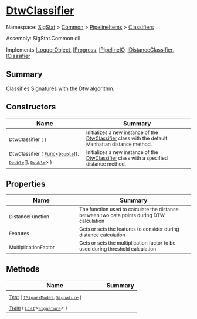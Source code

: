 # [DtwClassifier](./DtwClassifier.md)

Namespace: [SigStat]() > [Common](./../../README.md) > [PipelineItems]() > [Classifiers](./README.md)

Assembly: SigStat.Common.dll

Implements [ILoggerObject](./../../ILoggerObject.md), [IProgress](./../../Helpers/IProgress.md), [IPipelineIO](./../../Pipeline/IPipelineIO.md), [IDistanceClassifier](./../../Pipeline/IDistanceClassifier.md), [IClassifier](./../../Pipeline/IClassifier.md)

## Summary
Classifies Signatures with the [Dtw](https://github.com/hargitomi97/sigstat/blob/master/docs/md/SigStat/Common/Algorithms/Dtw.md) algorithm.

## Constructors

| Name | Summary | 
| --- | --- | 
| <sub>DtwClassifier (  )</sub><em>&nbsp;&nbsp;&nbsp;&nbsp;&nbsp;&nbsp;&nbsp;&nbsp;&nbsp;&nbsp;&nbsp;&nbsp;</em>| <sub>Initializes a new instance of the [DtwClassifier](https://github.com/hargitomi97/sigstat/blob/master/docs/md/SigStat/Common/PipelineItems/Classifiers/DtwClassifier.md) class with the default Manhattan distance method.</sub>| <br>
| <sub>DtwClassifier ( [Func](https://docs.microsoft.com/en-us/dotnet/api/System.Func-3)\<[`Double`](https://docs.microsoft.com/en-us/dotnet/api/System.Double)[], [`Double`](https://docs.microsoft.com/en-us/dotnet/api/System.Double)[], [`Double`](https://docs.microsoft.com/en-us/dotnet/api/System.Double)> )</sub><em>&nbsp;&nbsp;&nbsp;&nbsp;&nbsp;&nbsp;&nbsp;&nbsp;&nbsp;&nbsp;&nbsp;&nbsp;</em>| <sub>Initializes a new instance of the [DtwClassifier](https://github.com/hargitomi97/sigstat/blob/master/docs/md/SigStat/Common/PipelineItems/Classifiers/DtwClassifier.md) class with a specified distance method.</sub>| <br>


## Properties

| Name | Summary | 
| --- | --- | 
| <sub>DistanceFunction</sub><em>&nbsp;&nbsp;&nbsp;&nbsp;&nbsp;&nbsp;&nbsp;&nbsp;&nbsp;&nbsp;&nbsp;&nbsp;</em>| <sub>The function used to calculate the distance between two data points during DTW calculation</sub>| <br>
| <sub>Features</sub><em>&nbsp;&nbsp;&nbsp;&nbsp;&nbsp;&nbsp;&nbsp;&nbsp;&nbsp;&nbsp;&nbsp;&nbsp;</em>| <sub>Gets or sets the features to consider during distance calculation</sub>| <br>
| <sub>MultiplicationFactor</sub><em>&nbsp;&nbsp;&nbsp;&nbsp;&nbsp;&nbsp;&nbsp;&nbsp;&nbsp;&nbsp;&nbsp;&nbsp;</em>| <sub>Gets or sets the multiplication factor to be used during threshold calculation</sub>| <br>


## Methods

| Name | Summary | 
| --- | --- | 
| <sub>[Test](./Methods/DtwClassifier-100663900.md) ( [`ISignerModel`](./../../Pipeline/ISignerModel.md), [`Signature`](./../../Signature.md) )</sub><em>&nbsp;&nbsp;&nbsp;&nbsp;&nbsp;&nbsp;&nbsp;&nbsp;&nbsp;&nbsp;&nbsp;&nbsp;</em>| <sub></sub>| <br>
| <sub>[Train](./Methods/DtwClassifier-100663899.md) ( [`List`](https://docs.microsoft.com/en-us/dotnet/api/System.Collections.Generic.List-1)\<[`Signature`](./../../Signature.md)> )</sub><em>&nbsp;&nbsp;&nbsp;&nbsp;&nbsp;&nbsp;&nbsp;&nbsp;&nbsp;&nbsp;&nbsp;&nbsp;</em>| <sub></sub>| <br>


